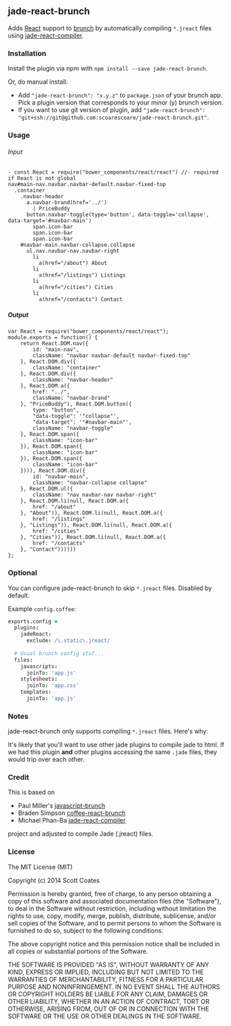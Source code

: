 ## jade-react-brunch

Adds [React](http://facebook.github.io/react) support to [brunch](http://brunch.io)
by automatically compiling `*.jreact` files using [jade-react-compiler](https://github.com/mikepb/jade-react-compiler).

### Installation

Install the plugin via npm with `npm install --save jade-react-brunch`.

Or, do manual install:

* Add `"jade-react-brunch": "x.y.z"` to `package.json` of your brunch app.
  Pick a plugin version that corresponds to your minor (y) brunch version.
* If you want to use git version of plugin, add
`"jade-react-brunch": "git+ssh://git@github.com:scoarescoare/jade-react-brunch.git"`.

### Usage

###### Input

```
- const React = require("bower_components/react/react") //- required if React is not global
nav#main-nav.navbar.navbar-default.navbar-fixed-top
  .container
    .navbar-header
      a.navbar-brand(href='../')
        | PriceBuddy
      button.navbar-toggle(type='button', data-toggle='collapse', data-target='#navbar-main')
        span.icon-bar
        span.icon-bar
        span.icon-bar
    #navbar-main.navbar-collapse.collapse
      ul.nav.navbar-nav.navbar-right
        li
          a(href="/about") About
        li
          a(href="/listings") Listings
        li
          a(href="/cities") Cities
        li
          a(href="/contacts") Contact
```
##### Output
```
var React = require("bower_components/react/react");
module.exports = function() {
    return React.DOM.nav({
        id: "main-nav",
        className: "navbar navbar-default navbar-fixed-top"
    }, React.DOM.div({
        className: "container"
    }, React.DOM.div({
        className: "navbar-header"
    }, React.DOM.a({
        href: "../",
        className: "navbar-brand"
    }, "PriceBuddy"), React.DOM.button({
        type: "button",
        "data-toggle": '"collapse"',
        "data-target": '"#navbar-main"',
        className: "navbar-toggle"
    }, React.DOM.span({
        className: "icon-bar"
    }), React.DOM.span({
        className: "icon-bar"
    }), React.DOM.span({
        className: "icon-bar"
    }))), React.DOM.div({
        id: "navbar-main",
        className: "navbar-collapse collapse"
    }, React.DOM.ul({
        className: "nav navbar-nav navbar-right"
    }, React.DOM.li(null, React.DOM.a({
        href: "/about"
    }, "About")), React.DOM.li(null, React.DOM.a({
        href: "/listings"
    }, "Listings")), React.DOM.li(null, React.DOM.a({
        href: "/cities"
    }, "Cities")), React.DOM.li(null, React.DOM.a({
        href: "/contacts"
    }, "Contact"))))))
};
```
### Optional

You can configure jade-react-brunch to skip `*.jreact` files. Disabled by default. 

Example `config.coffee`:

```coffeescript
exports.config =
  plugins:
    jadeReact:
      exclude: /\.static\.jreact/
  
  # Usual brunch config stuf...
  files:
    javascripts:
      joinTo: 'app.js'
    stylesheets:
      joinTo: 'app.css'
    templates:
      joinTo: 'app.js'
```

### Notes

jade-react-brunch only supports compiling `*.jreact` files. Here's why:

It's likely that you'll want to use other jade plugins to compile jade to html. If we had this plugin **and** other plugins accessing the same `.jade` files, they would trip over each other.

### Credit

This is based on 
* Paul Miller's [javascript-brunch](https://github.com/brunch/javascript-brunch)
* Braden Simpson [coffee-react-brunch](https://github.com/bradens/cjsx-react-brunch)
* Michael Phan-Ba [jade-react-compiler](https://github.com/mikepb/jade-react-compiler)

project and adjusted to compile Jade (.jreact) files.

### License

The MIT License (MIT)

Copyright (c) 2014 Scott Coates

Permission is hereby granted, free of charge, to any person obtaining a copy
of this software and associated documentation files (the "Software"), to deal
in the Software without restriction, including without limitation the rights
to use, copy, modify, merge, publish, distribute, sublicense, and/or sell
copies of the Software, and to permit persons to whom the Software is
furnished to do so, subject to the following conditions:

The above copyright notice and this permission notice shall be included in
all copies or substantial portions of the Software.

THE SOFTWARE IS PROVIDED "AS IS", WITHOUT WARRANTY OF ANY KIND, EXPRESS OR
IMPLIED, INCLUDING BUT NOT LIMITED TO THE WARRANTIES OF MERCHANTABILITY,
FITNESS FOR A PARTICULAR PURPOSE AND NONINFRINGEMENT. IN NO EVENT SHALL THE
AUTHORS OR COPYRIGHT HOLDERS BE LIABLE FOR ANY CLAIM, DAMAGES OR OTHER
LIABILITY, WHETHER IN AN ACTION OF CONTRACT, TORT OR OTHERWISE, ARISING FROM,
OUT OF OR IN CONNECTION WITH THE SOFTWARE OR THE USE OR OTHER DEALINGS IN
THE SOFTWARE.

